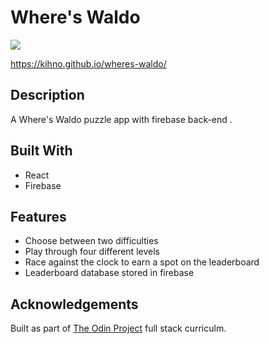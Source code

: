 # Where's Waldo

![](src/images/wheres-waldo.png)

https://kihno.github.io/wheres-waldo/

## Description

A Where's Waldo puzzle app with firebase back-end .

## Built With

- React
- Firebase

## Features

- Choose between two difficulties
- Play through four different levels
- Race against the clock to earn a spot on the leaderboard
- Leaderboard database stored in firebase

## Acknowledgements

Built as part of [The Odin Project](https://www.theodinproject.com/) full stack curriculm.
